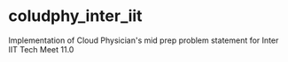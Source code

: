 # coludphy_inter_iit
Implementation of Cloud Physician's mid prep problem statement for Inter IIT Tech Meet 11.0
